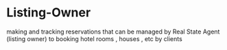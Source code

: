 # Listing-Owner
making and tracking reservations that can be managed by Real State Agent (listing owner) to  booking hotel rooms , houses , etc by clients

